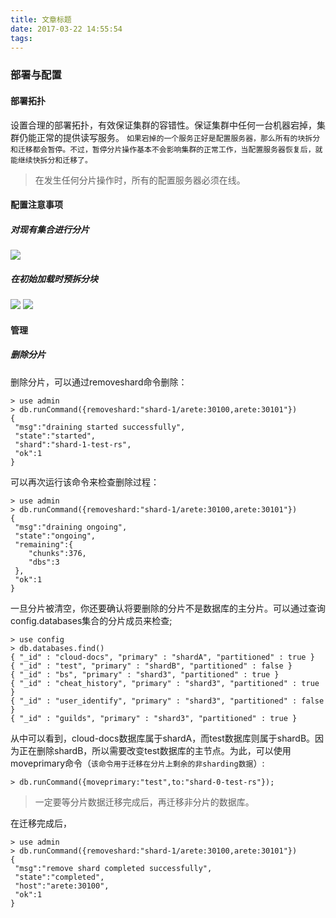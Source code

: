 ```yaml
---
title: 文章标题
date: 2017-03-22 14:55:54
tags:
---
```

### 部署与配置
#### 部署拓扑
设置合理的部署拓扑，有效保证集群的容错性。保证集群中任何一台机器宕掉，集群仍能正常的提供读写服务。
`如果宕掉的一个服务正好是配置服务器，那么所有的块拆分和迁移都会暂停。不过，暂停分片操作基本不会影响集群的正常工作，当配置服务器恢复后，就能继续快拆分和迁移了。`

> 在发生任何分片操作时，所有的配置服务器必须在线。

#### 配置注意事项
##### 对现有集合进行分片
![](index_files/89b3b045-6bc2-4eb8-8f2a-d6ec30df7636.jpg)
##### 在初始加载时预拆分块
![](index_files/218b9582-64b0-416d-84d2-93dcecded370.jpg)
![](index_files/2038a0b6-9563-4b41-8bd9-4bb09d38a426.jpg)

#### 管理
##### 删除分片
删除分片，可以通过removeshard命令删除：
```
> use admin
> db.runCommand({removeshard:"shard-1/arete:30100,arete:30101"})
{
 "msg":"draining started successfully",
 "state":"started",
 "shard":"shard-1-test-rs",
 "ok":1
}
```
可以再次运行该命令来检查删除过程：
```
> use admin
> db.runCommand({removeshard:"shard-1/arete:30100,arete:30101"})
{
 "msg":"draining ongoing",
 "state":"ongoing",
 "remaining":{
    "chunks":376,
    "dbs":3
 },
 "ok":1
}
```

一旦分片被清空，你还要确认将要删除的分片不是数据库的主分片。可以通过查询config.databases集合的分片成员来检查;
```
> use config
> db.databases.find()
{ "_id" : "cloud-docs", "primary" : "shardA", "partitioned" : true }
{ "_id" : "test", "primary" : "shardB", "partitioned" : false }
{ "_id" : "bs", "primary" : "shard3", "partitioned" : true }
{ "_id" : "cheat_history", "primary" : "shard3", "partitioned" : true }
{ "_id" : "user_identify", "primary" : "shard3", "partitioned" : false }
{ "_id" : "guilds", "primary" : "shard3", "partitioned" : true }
```
从中可以看到，cloud-docs数据库属于shardA，而test数据库则属于shardB。因为正在删除shardB，所以需要改变test数据库的主节点。为此，可以使用moveprimary命令（`该命令用于迁移在分片上剩余的非sharding数据`）:
```
> db.runCommand({moveprimary:"test",to:"shard-0-test-rs"});
```
> 一定要等分片数据迁移完成后，再迁移非分片的数据库。

在迁移完成后，
```
> use admin
> db.runCommand({removeshard:"shard-1/arete:30100,arete:30101"})
{
 "msg":"remove shard completed successfully",
 "state":"completed",
 "host":"arete:30100",
 "ok":1
}
```


